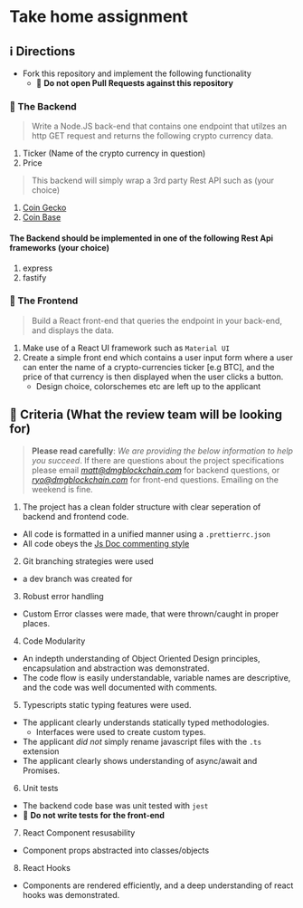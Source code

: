 # Take home assignment

## :information_source: Directions

* Fork this repository and implement the following functionality
  - :no_entry_sign: **Do not open Pull Requests against this repository**

### :scroll: The Backend

> Write a Node.JS back-end that contains one endpoint that utilzes an http GET request and returns the following crypto currency data.


1. Ticker (Name of the crypto currency in question)
2. Price

> This backend will simply wrap a 3rd party Rest API such as (your choice)

1. [Coin Gecko](https://www.coingecko.com/en/api/documentation)
2. [Coin Base](https://developers.coinbase.com/docs/wallet/guides/price-data)

#### The Backend should be implemented in one of the following Rest Api frameworks (your choice)

1. express
2. fastify

### :scroll: The Frontend

> Build a React front-end that queries the endpoint in your back-end, and displays the data.

1. Make use of a React UI framework such as `Material UI`
2. Create a simple front end which contains a user input form where a user can enter the name of a crypto-currencies ticker [e.g BTC],
   and the price of that currency is then displayed when the user clicks a button.
   - Design choice, colorschemes etc are left up to the applicant

## :telescope: Criteria (What the review team will be looking for)

> **Please read carefully**: *We are providing the below information to help you succeed*.
> If there are questions about the project specifications please email *matt@dmgblockchain.com* for backend questions,
> or *ryo@dmgblockchain.com* for front-end questions. Emailing on the weekend is fine.

1. The project has a clean folder structure with clear seperation of backend and frontend code.
  - All code is formatted in a unified manner using a `.prettierrc.json`
  - All code obeys the [Js Doc commenting style](https://jsdoc.app/about-getting-started.html)

2. Git branching strategies were used
  - a dev branch was created for 

3. Robust error handling
  - Custom Error classes were made, that were thrown/caught in proper places.

4. Code Modularity
  - An indepth understanding of Object Oriented Design principles, encapsulation
    and abstraction was demonstrated.
  - The code flow is easily understandable, variable names are descriptive, and the code
    was well documented with comments.

5. Typescripts static typing features were used.
  - The applicant clearly understands statically typed methodologies.
    - Interfaces were used to create custom types.
  - The applicant *did not* simply rename javascript files with the `.ts` extension
  - The applicant clearly shows understanding of async/await and Promises.

6. Unit tests
  - The backend code base was unit tested with `jest`
  - :no_entry_sign: **Do not write tests for the front-end**

7. React Component resusability
  - Component props abstracted into classes/objects

8. React Hooks
  - Components are rendered efficiently, and a deep understanding of react hooks
    was demonstrated.

